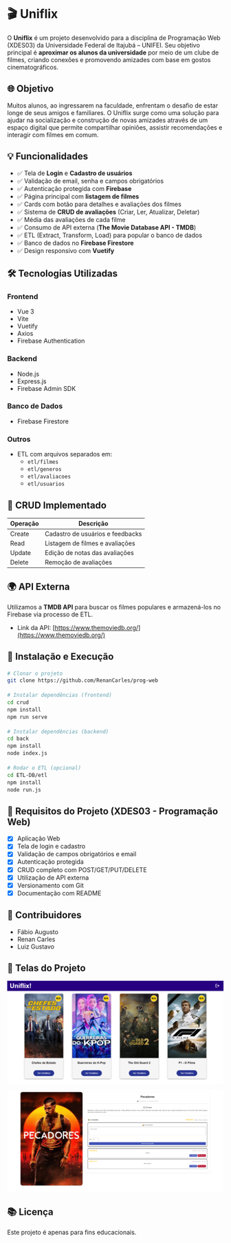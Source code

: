 # 🎬 Uniflix

O **Uniflix** é um projeto desenvolvido para a disciplina de Programação Web (XDES03) da Universidade Federal de Itajubá – UNIFEI. Seu objetivo principal é **aproximar os alunos da universidade** por meio de um clube de filmes, criando conexões e promovendo amizades com base em gostos cinematográficos.

## 🌐 Objetivo

Muitos alunos, ao ingressarem na faculdade, enfrentam o desafio de estar longe de seus amigos e familiares. O Uniflix surge como uma solução para ajudar na socialização e construção de novas amizades através de um espaço digital que permite compartilhar opiniões, assistir recomendações e interagir com filmes em comum.

## 💡 Funcionalidades

- ✅ Tela de **Login** e **Cadastro de usuários**
- ✅ Validação de email, senha e campos obrigatórios
- ✅ Autenticação protegida com **Firebase**
- ✅ Página principal com **listagem de filmes**
- ✅ Cards com botão para detalhes e avaliações dos filmes
- ✅ Sistema de **CRUD de avaliações** (Criar, Ler, Atualizar, Deletar)
- ✅ Média das avaliações de cada filme
- ✅ Consumo de API externa (**The Movie Database API - TMDB**)
- ✅ ETL (Extract, Transform, Load) para popular o banco de dados
- ✅ Banco de dados no **Firebase Firestore**
- ✅ Design responsivo com **Vuetify**

## 🛠️ Tecnologias Utilizadas

### Frontend

- Vue 3
- Vite
- Vuetify
- Axios
- Firebase Authentication

### Backend

- Node.js
- Express.js
- Firebase Admin SDK

### Banco de Dados

- Firebase Firestore

### Outros

- ETL com arquivos separados em:
  - `etl/filmes`
  - `etl/generos`
  - `etl/avaliacoes`
  - `etl/usuarios`

## 🔁 CRUD Implementado

| Operação | Descrição                        |
| -------- | -------------------------------- |
| Create   | Cadastro de usuários e feedbacks |
| Read     | Listagem de filmes e avaliações  |
| Update   | Edição de notas das avaliações   |
| Delete   | Remoção de avaliações            |

## 🌍 API Externa

Utilizamos a **TMDB API** para buscar os filmes populares e armazená-los no Firebase via processo de ETL.

- Link da API: [https://www.themoviedb.org/](https://www.themoviedb.org/)

## 📝 Instalação e Execução

```bash
# Clonar o projeto
git clone https://github.com/RenanCarles/prog-web

# Instalar dependências (frontend)
cd crud
npm install
npm run serve

# Instalar dependências (backend)
cd back
npm install
node index.js

# Rodar o ETL (opcional)
cd ETL-DB/etl
npm install
node run.js
```

## 📌 Requisitos do Projeto (XDES03 - Programação Web)

- [x] Aplicação Web
- [x] Tela de login e cadastro
- [x] Validação de campos obrigatórios e email
- [x] Autenticação protegida
- [x] CRUD completo com POST/GET/PUT/DELETE
- [x] Utilização de API externa
- [x] Versionamento com Git
- [x] Documentação com README

## 📣 Contribuidores

- Fábio Augusto
- Renan Carles
- Luiz Gustavo

## 📸 Telas do Projeto

<sub>
<p align="center">
  <img src="./src/assets/imgHome.PNG" alt="Imagem do Projeto" width="600"/>
</p>

<p align="center">
  <img src="./src/assets/imgMovie.PNG" alt="Imagem do Projeto" width="600"/>
</p>
</sub>

## 📚 Licença

Este projeto é apenas para fins educacionais.
